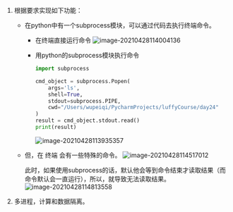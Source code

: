 1. 根据要求实现如下功能：

   - 在python中有一个subprocess模块，可以通过代码去执行终端命令。

     - 在终端直接运行命令
       ![image-20210428114004136](../../../../视频教程/路飞Python/所有阶段-考试题/第3阶段（day24）/assets/image-20210428114004136.png)

     - 用python的subprocess模块执行命令

       ```python
       import subprocess
       
       cmd_object = subprocess.Popen(
           args='ls',
           shell=True,
           stdout=subprocess.PIPE,
           cwd="/Users/wupeiqi/PycharmProjects/luffyCourse/day24"
       )
       result = cmd_object.stdout.read()
       print(result)
       ```

       ![image-20210428113935357](../../../../视频教程/路飞Python/所有阶段-考试题/第3阶段（day24）/assets/image-20210428113935357.png)

   - 但，在 终端 会有一些特殊的命令。
     ![image-20210428114517012](../../../../视频教程/路飞Python/所有阶段-考试题/第3阶段（day24）/assets/image-20210428114517012.png)

     此时，如果使用subprocess的话，默认他会等到命令结束才读取结果（而命令默认会一直运行），所以，就导致无法读取结果。
     ![image-20210428114813558](../../../../视频教程/路飞Python/所有阶段-考试题/第3阶段（day24）/assets/image-20210428114813558.png)

2. 多进程，计算和数据隔离。